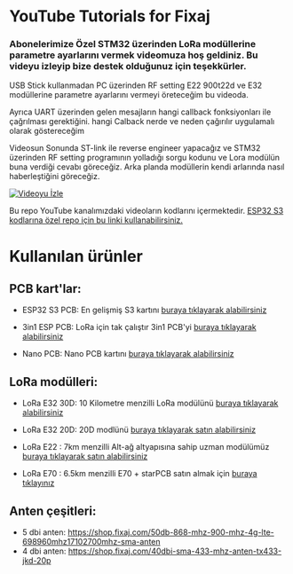 # YouTube Tutorials for Fixaj

### Abonelerimize Özel STM32 üzerinden LoRa modüllerine parametre ayarlarını vermek videomuza hoş geldiniz. Bu videyu izleyip bize destek olduğunuz için teşekkürler. 

USB Stick kullanmadan PC üzerinden RF setting E22 900t22d ve E32 modüllerine parametre ayarlarını vermeyi öreteceğim bu videoda. 

Ayrıca UART üzerinden gelen mesajların hangi callback fonksiyonları ile çağrılması gerektiğini. hangi Calback nerde ve neden çağırılır uygulamalı olarak göstereceğim

Videosun Sonunda ST-link ile reverse engineer yapacağız ve STM32 üzerinden RF setting programının yolladığı sorgu kodunu ve Lora modülün buna verdiği cevabı göreceğiz. Arka planda modüllerin kendi arlarında nasıl haberleştiğini göreceğiz.

[![Videoyu İzle](https://img.youtube.com/vi/CWErGq4kp5s/0.jpg)](https://www.youtube.com/watch?v=CWErGq4kp5s)


Bu repo YouTube kanalımızdaki videoların kodlarını içermektedir. [ESP32 S3 kodlarına özel repo için bu linki kullanabilirsiniz.](https://github.com/fixajteknik/ESP32-S3-Tutorials)

# Kullanılan ürünler

## PCB kart'lar:
- ESP32 S3 PCB: En gelişmiş S3 kartını [buraya tıklayarak alabilirsiniz](https://shop.fixaj.com/esp32-s3-board-n16r8-lehimlenmis-tak-calistir-usb-type-c)
 
- 3in1 ESP PCB: LoRa için tak çalıştır 3in1 PCB'yi [buraya tıklayarak alabilirsiniz](https://shop.fixaj.com/3in1-esp32-hazir-lehimli-tak-calistir-pcb-e22-ve-e32-lora-modulleri-ile-uyumlu)
 
- Nano PCB: Nano PCB kartını [buraya tıklayarak alabilirsiniz](https://shop.fixaj.com/3in1-nano-hazir-lehimli-tak-calistir-pcb-shield-e22-ve-e32-lora-modulleri-ile-uyumlu)
 

## LoRa modülleri:
- LoRa E32 30D: 10 Kilometre menzilli LoRa modülünü [buraya tıklayarak alabilirsiniz](https://shop.fixaj.com/10km-menzilli-433-mhz-lora-modulu-sx-1278-e32-433t30d-e32-ttl-1w)
 
- LoRa E32 20D: 20D modlünü [buraya tıklayarak satın alabilirsiniz](https://shop.fixaj.com/e32-433t20d-lora-modulu-e32-433t20dc-sx1278-433-mhz)
 
- LoRa E22 : 7km menzilli Alt-ağ altyapısına sahip uzman modülümüz [buraya tıklayarak satın alabilirsiniz](https://shop.fixaj.com/e22-900t22d-7km-menzilli-900mhz-sx1262-lora-modulu)
 
- LoRa E70 : 6.5km menzilli E70 + starPCB satın almak için [buraya tıklayınız](https://shop.fixaj.com/star-pcb-e70-433nw30s-65km-uart-lehimli-tak-calistir)
 

## Anten çeşitleri:
- 5 dbi anten: https://shop.fixaj.com/50db-868-mhz-900-mhz-4g-lte-698960mhz17102700mhz-sma-anten
- 4 dbi anten: https://shop.fixaj.com/40dbi-sma-433-mhz-anten-tx433-jkd-20p
